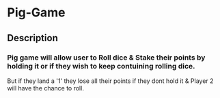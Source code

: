 # Pig-Game

## Description
### Pig game will allow user to Roll dice & Stake their points by holding it or if they wish to keep contuining rolling dice. 
But if they land a '1' they lose all their points if they dont hold it & Player 2 will have the chance to roll.
